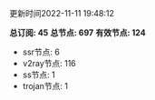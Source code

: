 更新时间2022-11-11 19:48:12

**总订阅: 45**
**总节点: 697**
**有效节点: 124**
- ssr节点: 6
- v2ray节点: 116
- ss节点: 1
- trojan节点: 1
